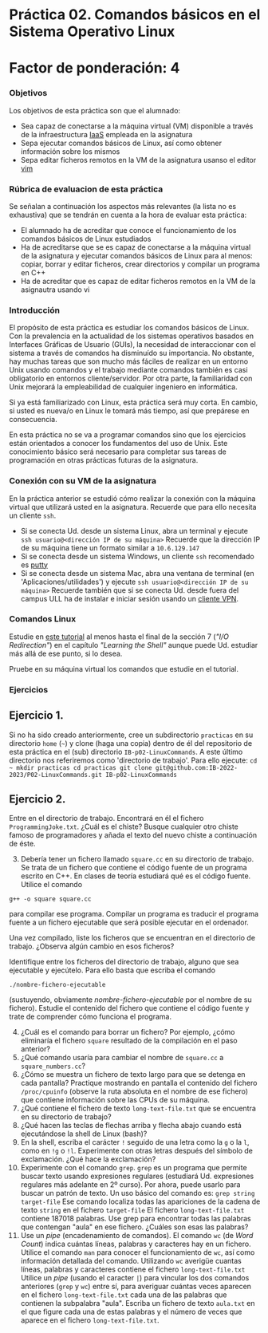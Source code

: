 # Práctica 02. Comandos básicos en el Sistema Operativo Linux

# Factor de ponderación: 4

### Objetivos
Los objetivos de esta práctica son que el alumnado:
* Sea capaz de conectarse a la máquina virtual (VM) disponible a través de la infraestructura [IaaS](https://es.wikipedia.org/wiki/Infraestructura_como_servicio_(IaaS)) empleada en la asignatura
* Sepa ejecutar comandos básicos de Linux, así como obtener información sobre los mismos
* Sepa editar ficheros remotos en la VM de la asignatura usanso el editor [vim](https://missing.csail.mit.edu/2020/editors/)

### Rúbrica de evaluacion de esta práctica

Se señalan a continuación los aspectos más relevantes (la lista no es exhaustiva) que se tendrán en cuenta a la hora de evaluar esta práctica:
* El alumnado ha de acreditar que conoce el funcionamiento de los comandos básicos de Linux estudiados
* Ha de acreditarse que se es capaz de conectarse a la máquina virtual de la asignatura y ejecutar comandos básicos de Linux para al menos: copiar, borrar y editar ficheros, crear directorios y compilar un programa en C++
* Ha de acreditar que es capaz de editar ficheros remotos en la VM de la asignautra usando vi

### Introducción

El propósito de esta práctica es estudiar los comandos básicos de Linux. Con la prevalencia en la actualidad de los sistemas operativos basados en Interfaces Gráficas de Usuario (GUIs), la necesidad de interaccionar con el sistema a través de comandos ha disminuído su importancia. No obstante, hay muchas tareas que son mucho más fáciles de realizar en un entorno Unix usando comandos y el trabajo mediante comandos también es casi obligatorio en entornos cliente/servidor. Por otra parte, la familiaridad con Unix mejorará la empleabilidad de cualquier ingeniero en informática.

Si ya está familiarizado con Linux, esta práctica será muy corta. En cambio, si usted es nueva/o en Linux le tomará más tiempo, así que prepárese en consecuencia.

En esta práctica no se va a programar comandos sino que los ejercicios están orientados a conocer los fundamentos del uso de Unix. Este conocimiento básico será necesario para completar sus tareas de programación en otras prácticas futuras de la asignatura.

### Conexión con su VM de la asignatura

En la práctica anterior se estudió cómo realizar la conexión con la máquina virtual que utilizará usted en la asignatura. Recuerde que para ello necesita un cliente `ssh`.
* Si se conecta Ud. desde un sistema Linux, abra un terminal y ejecute
`ssh usuario@<dirección IP de su máquina>`
Recuerde que la dirección IP de su máquina tiene un formato similar a `10.6.129.147`
* Si se conecta desde un sistema Windows, un cliente `ssh` recomendado es [putty](https://www.chiark.greenend.org.uk/~sgtatham/putty/latest.html)
* Si se conecta desde un sistema Mac, abra una ventana de terminal (en 'Aplicaciones/utilidades') y ejecute
`ssh usuario@<dirección IP de su máquina>`
Recuerde también que si se conecta Ud. desde fuera del campus ULL ha de instalar e iniciar sesión usando un [cliente VPN](https://www.ull.es/servicios/stic/2016/05/10/servicio-de-vpn-de-la-ull/).

### Comandos Linux

Estudie en [este tutorial](http://linuxcommand.org/index.php) al menos hasta el final de la sección 7
(*"I/O Redirection"*) en el capítulo *"Learning the Shell"* aunque puede Ud. estudiar más allá de ese punto, si lo desea.

Pruebe en su máquina virtual los comandos que estudie en el tutorial.

### Ejercicios

## Ejercicio 1. 
Si no ha sido creado anteriormente, cree un subdirectorio `practicas` en su directorio `home` (`~`) y clone (haga una copia) 
dentro de él del repositorio de esta práctica en el (sub) directorio `IB-p02-LinuxCommands`. 
A este último directorio nos referiremos como 'directorio de trabajo'. Para ello ejecute:
    ```
    cd ~
    mkdir practicas
    cd practicas
    git clone git@github.com:IB-2022-2023/P02-LinuxCommands.git IB-p02-LinuxCommands
    ```

## Ejercicio 2. 
Entre en el directorio de trabajo. 
Encontrará en él el fichero `ProgrammingJoke.txt`. ¿Cuál es el chiste? Busque cualquier otro chiste famoso de programadores y añada el texto del nuevo chiste a continuación de éste.

3. Debería tener un fichero llamado `square.cc` en su directorio de trabajo.
Se trata de un fichero que contiene el código fuente de un programa escrito en C++.
En clases de teoría estudiará qué es el código fuente.
Utilice el comando

`g++ -o square square.cc`

para compilar ese programa.
Compilar un programa es traducir el programa fuente a un fichero ejecutable que será posible ejecutar en el
ordenador.

Una vez compilado, liste los ficheros que se encuentran en el directorio de trabajo. 
¿Observa algún cambio en esos ficheros?

Identifique entre los ficheros del directorio de trabajo, alguno que sea ejecutable y ejecútelo.
Para ello basta que escriba el comando

`./nombre-fichero-ejecutable`

(sustuyendo, obviamente *nombre-fichero-ejecutable* por el nombre de su fichero).
Estudie el contenido del fichero que contiene el código fuente y trate de comprender cómo funciona el
programa.

4. ¿Cuál es el comando para borrar un fichero? Por ejemplo, ¿cómo eliminaría el fichero `square` resultado de la compilación en el paso anterior?
5. ¿Qué comando usaría para cambiar el nombre de `square.cc` a `square_numbers.cc`?
6. ¿Cómo se muestra un fichero de texto largo para que se detenga en cada pantalla?
  Practique mostrando en pantalla el contenido del fichero `/proc/cpuinfo` (observe la ruta absoluta en el nombre de ese fichero) que contiene información sobre las CPUs de su máquina.
7. ¿Qué contiene el fichero de texto `long-text-file.txt` que se encuentra en su directorio de trabajo?
8. ¿Qué hacen las teclas de flechas arriba y flecha abajo cuando está ejecutándose la shell de Linux (bash)?
9. En la shell, escriba el carácter `!` seguido de una letra como la `g` o la `l`, como en `!g` o `!l`.
Experimente con otras letras después del símbolo de exclamación. ¿Qué hace la exclamación?
10. Experimente con el comando `grep`. `grep` es un programa que permite buscar texto usando expresiones regulares (estudiará Ud. expresiones regulares más adelante en 2º curso). Por ahora, puede usarlo para buscar un patrón de texto. Un uso básico del comando es:
  `grep string target-file`
  Ese comando localiza todas las apariciones de la cadena de texto `string` en el fichero `target-file` El fichero `long-text-file.txt` contiene 187018 palabras. Use grep para encontrar todas las palabras que contengan "aula" en ese fichero. ¿Cuáles son esas las palabras?
11. Use un *pipe* (encadenamiento de comandos). El comando `wc` (de *Word Count*) indica cuántas líneas, palabras y caracteres hay en un fichero. Utilice el comando `man` para conocer el funcionamiento de `wc`, así como información detallada del comando. Utilizando `wc` averigüe cuantas líneas, palabras y caracteres contiene el fichero `long-text-file.txt`
  Utilice un *pipe* (usando el caracter `|`) para vincular los dos comandos anteriores (`grep` y `wc`) entre sí, para averiguar cuántas veces aparecen en el fichero `long-text-file.txt` cada una de las palabras que contienen la subpalabra "aula". Escriba un fichero de texto `aula.txt` en el que figure cada una de estas palabras y el número de veces que aparece en el fichero `long-text-file.txt`.
